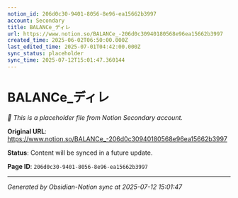 ```yaml
---
notion_id: 206d0c30-9401-8056-8e96-ea15662b3997
account: Secondary
title: BALANCe_ディレ
url: https://www.notion.so/BALANCe_-206d0c30940180568e96ea15662b3997
created_time: 2025-06-02T06:50:00.000Z
last_edited_time: 2025-07-01T04:42:00.000Z
sync_status: placeholder
sync_time: 2025-07-12T15:01:47.360144
---
```


# BALANCe_ディレ

*🔄 This is a placeholder file from Notion Secondary account.*

**Original URL**: https://www.notion.so/BALANCe_-206d0c30940180568e96ea15662b3997

**Status**: Content will be synced in a future update.

**Page ID**: `206d0c30-9401-8056-8e96-ea15662b3997`

---

*Generated by Obsidian-Notion sync at 2025-07-12 15:01:47*
